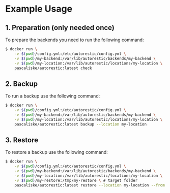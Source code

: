 # Example Usage

## 1. Preparation (only needed once)

To prepare the backends you need to run the following command:

```bash
$ docker run \
    -v $(pwd)/config.yml:/etc/autorestic/config.yml \
    -v $(pwd)/my-backend:/var/lib/autorestic/backends/my-backend \
    -v $(pwd)/my-location:/var/lib/autorestic/locations/my-location \
    pascaliske/autorestic:latest check
```

## 2. Backup

To run a backup use the following command:

```bash
$ docker run \
    -v $(pwd)/config.yml:/etc/autorestic/config.yml \
    -v $(pwd)/my-backend:/var/lib/autorestic/backends/my-backend \
    -v $(pwd)/my-location:/var/lib/autorestic/locations/my-location \
    pascaliske/autorestic:latest backup --location my-location
```

## 3. Restore

To restore a backup use the following command:

```bash
$ docker run \
    -v $(pwd)/config.yml:/etc/autorestic/config.yml \
    -v $(pwd)/my-backend:/var/lib/autorestic/backends/my-backend \
    -v $(pwd)/my-location:/var/lib/autorestic/locations/my-location \
    -v $(pwd)/my-restore:/tmp/my-restore \ # target folder
    pascaliske/autorestic:latest restore --location my-location --from my-backend --to /tmp/my-restore
```

